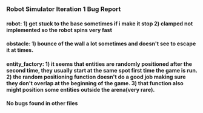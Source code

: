 ### Robot Simulator Iteration 1 Bug Report

#### robot: 1) get stuck to the base sometimes if i make it stop 2) clamped not implemented so the robot spins very fast

#### obstacle: 1) bounce of the wall a lot sometimes and doesn't see to escape it at times.

#### entity_factory: 1) it seems that entities are randomly positioned after the second time, they usually start at the same spot first time the game is run. 2) the random positioning function doesn't do a good job making sure they don't overlap at the beginning of the game. 3) that function also might position some entities outside the arena(very rare).


#### No bugs found in other files
